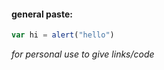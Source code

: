 #### general paste:
```javascript
var hi = alert("hello")
```
*for personal use to give links/code*
